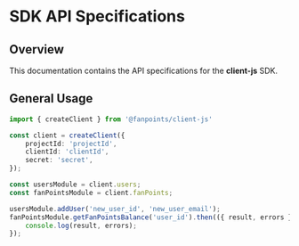 # SDK API Specifications

## Overview

This documentation contains the API specifications for the **client-js** SDK.

## General Usage

```typescript
import { createClient } from '@fanpoints/client-js'

const client = createClient({
    projectId: 'projectId',
    clientId: 'clientId',
    secret: 'secret',
});

const usersModule = client.users;
const fanPointsModule = client.fanPoints;

usersModule.addUser('new_user_id', 'new_user_email');
fanPointsModule.getFanPointsBalance('user_id').then(({ result, errors }) => {
    console.log(result, errors);
});
``````
